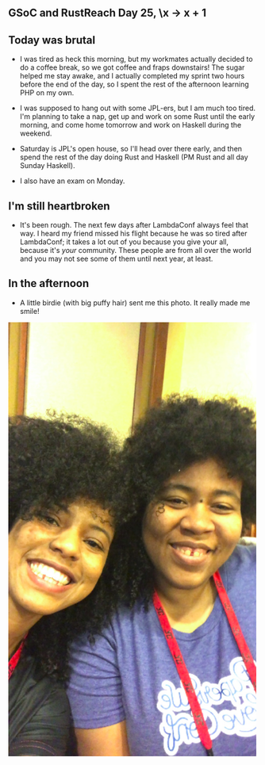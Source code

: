 ## GSoC and RustReach Day 25, \x -> x + 1

## Today was brutal
- I was tired as heck this morning, but my workmates actually decided to do a coffee break,
  so we got coffee and fraps downstairs! The sugar helped me stay awake, and I actually
  completed my sprint two hours before the end of the day, so I spent the rest of the afternoon
  learning PHP on my own.
  
- I was supposed to hang out with some JPL-ers, but I am much too tired. I'm planning to take a nap,
  get up and work on some Rust until the early morning, and come home tomorrow and work on Haskell
  during the weekend. 
- Saturday is JPL's open house, so I'll head over there early, and then spend the rest of the day doing
  Rust and Haskell (PM Rust and all day Sunday Haskell).
- I also have an exam on Monday. 

## I'm still heartbroken
- It's been rough. The next few days after LambdaConf always feel that way. I heard my friend missed his
  flight because he was so tired after LambdaConf; it takes a lot out of you because you give your all,
  because it's *your* community. These people are from all over the world and you may not see some of them
  until next year, at least.
  
## In the afternoon
- A little birdie (with big puffy hair) sent me this photo. It really made me smile! 
 <img src="/images/lconf18_/image1_sm.png" width="500">

